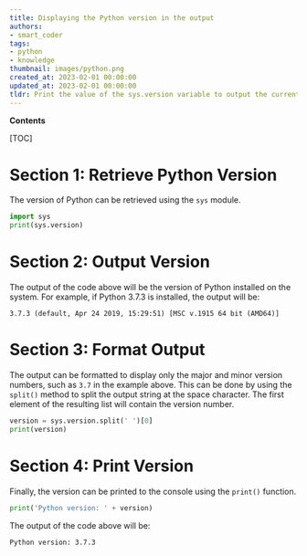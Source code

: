 ```yaml
---
title: Displaying the Python version in the output
authors:
- smart_coder
tags:
- python
- knowledge
thumbnail: images/python.png
created_at: 2023-02-01 00:00:00
updated_at: 2023-02-01 00:00:00
tldr: Print the value of the sys.version variable to output the current Python version.
---
```


**Contents**

[TOC]

# Section 1: Retrieve Python Version

The version of Python can be retrieved using the `sys` module.

```python
import sys
print(sys.version)
```

# Section 2: Output Version

The output of the code above will be the version of Python installed on the system. For example, if Python 3.7.3 is installed, the output will be:

```
3.7.3 (default, Apr 24 2019, 15:29:51) [MSC v.1915 64 bit (AMD64)]
```

# Section 3: Format Output

The output can be formatted to display only the major and minor version numbers, such as `3.7` in the example above. This can be done by using the `split()` method to split the output string at the space character. The first element of the resulting list will contain the version number.

```python
version = sys.version.split(' ')[0]
print(version)
```

# Section 4: Print Version

Finally, the version can be printed to the console using the `print()` function.

```python
print('Python version: ' + version)
```

The output of the code above will be:

```
Python version: 3.7.3
```
